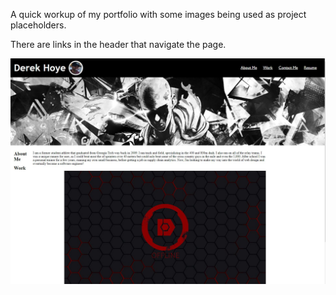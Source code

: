 A quick workup of my portfolio with some images being used as project placeholders.

There are links in the header that navigate the page. 

![portfolio demo](./Assets/PortfolioRM.JPG)
